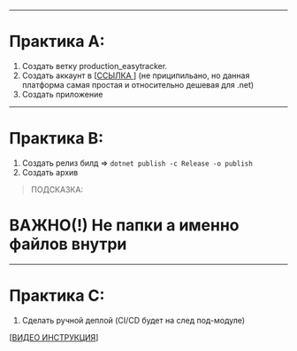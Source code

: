 

---
# Практика А:

1. Создать ветку production_easytracker.  
2. Создать аккаунт в [[ССЫЛКА ](https://v2.d-f.pw/)] (не приципильано, но данная платформа самая простая и относительно дешевая для .net)
3. Создать приложение  

--- 
# Практика B: 
1. Создать релиз билд => ```dotnet publish -c Release -o publish```
2.  Создать архив  
> ПОДСКАЗКА:  
# ВАЖНО(!) Не папки а именно файлов внутри 
--- 
# Практика C:

1. Сделать ручной деплой (CI/CD будет на след под-модуле)


[[ВИДЕО ИНСТРУКЦИЯ](https://youtu.be/v5i2eaDgG7c)]